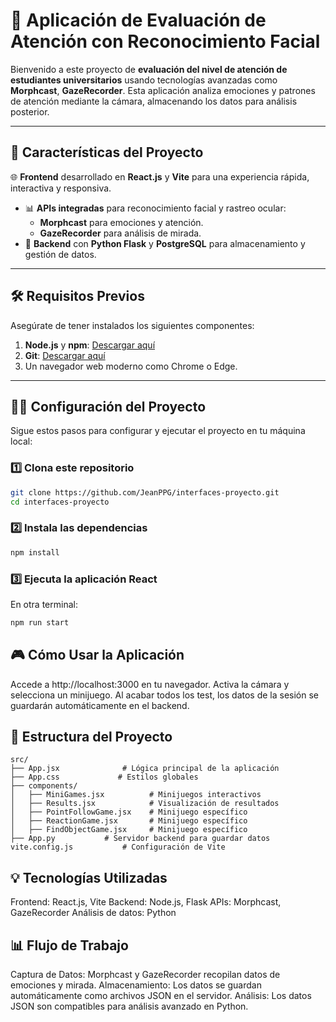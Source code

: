 # 📸 **Aplicación de Evaluación de Atención con Reconocimiento Facial**  

Bienvenido a este proyecto de **evaluación del nivel de atención de estudiantes universitarios** usando tecnologías avanzadas como **Morphcast**, **GazeRecorder**. Esta aplicación analiza emociones y patrones de atención mediante la cámara, almacenando los datos para análisis posterior.  

---

## 🚀 **Características del Proyecto**  

🌐 **Frontend** desarrollado en **React.js** y **Vite** para una experiencia rápida, interactiva y responsiva.  
- 📊 **APIs integradas** para reconocimiento facial y rastreo ocular:  
  - **Morphcast** para emociones y atención.  
  - **GazeRecorder** para análisis de mirada.  
- 💾 **Backend** con **Python Flask** y **PostgreSQL** para almacenamiento y gestión de datos. 

---

## 🛠️ **Requisitos Previos**  

Asegúrate de tener instalados los siguientes componentes:  

1. **Node.js** y **npm**: [Descargar aquí](https://nodejs.org/)  
2. **Git**: [Descargar aquí](https://git-scm.com/)  
3. Un navegador web moderno como Chrome o Edge.  

---

## 🧑‍💻 **Configuración del Proyecto**  

Sigue estos pasos para configurar y ejecutar el proyecto en tu máquina local:  

### 1️⃣ Clona este repositorio  
```bash
git clone https://github.com/JeanPPG/interfaces-proyecto.git
cd interfaces-proyecto
```

### 2️⃣ Instala las dependencias
```bash
npm install
```

### 3️⃣ Ejecuta la aplicación React
En otra terminal:
```bash
npm run start
```
## 🎮 **Cómo Usar la Aplicación**
Accede a http://localhost:3000 en tu navegador.
Activa la cámara y selecciona un minijuego.
Al acabar todos los test, los datos de la sesión se guardarán automáticamente en el backend.

## 📂 **Estructura del Proyecto**
```text
src/
├── App.jsx              # Lógica principal de la aplicación
├── App.css             # Estilos globales
├── components/
│   ├── MiniGames.jsx          # Minijuegos interactivos
│   ├── Results.jsx            # Visualización de resultados
│   ├── PointFollowGame.jsx    # Minijuego específico
│   ├── ReactionGame.jsx       # Minijuego específico
│   ├── FindObjectGame.jsx     # Minijuego específico
├── App.py           # Servidor backend para guardar datos
vite.config.js           # Configuración de Vite
```

## 💡 **Tecnologías Utilizadas**
Frontend: React.js, Vite
Backend: Node.js, Flask
APIs: Morphcast, GazeRecorder
Análisis de datos: Python

## 📊 **Flujo de Trabajo**
Captura de Datos: Morphcast y GazeRecorder recopilan datos de emociones y mirada.
Almacenamiento: Los datos se guardan automáticamente como archivos JSON en el servidor.
Análisis: Los datos JSON son compatibles para análisis avanzado en Python.

